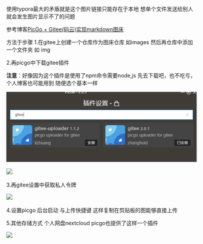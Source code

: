 

使用typora最大的矛盾就是这个图片链接只能存在于本地
想单个文件发送给别人就会发生图片显示不了的问题

参考博客[PicGo + Gitee(码云)实现markdown图床](https://www.jianshu.com/p/b69950a49ae2)

方法于步骤 
1.在gitee上创建一个仓库作为图床仓库 如images
然后再仓库中添加一个文件夹  如 img

2.再picgo中下载gitee插件

**注意**：好像因为这个插件是使用了npm命令需要node,js
先去下载吧，也不吃亏，个人博客也可能用到 随便选个基本一样

![1592337061479](../../img/1592337061479.png)

![](https://gitee.com/muyinchuan/images/raw/master/img/20200617035113.png)



3.再gitee设置中获取私人令牌

![](https://gitee.com/muyinchuan/images/raw/master/img/20200617035829.png)

4.设置picgo 后台启动
与上传快捷键 这样复制在剪贴板的图能够直接上传

5.其他存储方式
个人网盘nextcloud
picgo也提供了这样一个插件

![](https://gitee.com/muyinchuan/images/raw/master/img/20200617040425.png)

